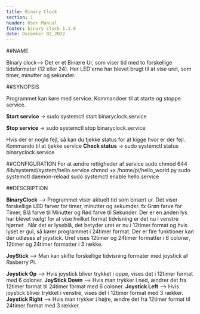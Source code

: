 ```yaml
---
title: Binary Clock
section: 1
header: User Manual
footer: binary clock 1.1.0
date: December 02,2022
---
```


##NAME

Binary clock--> Det er et Binære Ur, som viser tid  med to forskellige tidsformater (12 eller 24). Her LED'erne har blevet brugt til at vise uret, som timer, minutter og sekunder.

##SYNOPSIS

Programmet kan køre med service. Kommandoer til at starte og stoppe service.

**Start service** ->  sudo systemctl start binaryclock.service

**Stop service** -> sudo systemctl stop binaryclock.service

Hvis der er nogle fejl, så kan du tjekke status for at kigge hvor er der fejl. Kommando til at tjekke service
**Check status** ->  sudo systemctl status binaryclock.service

##CONFIGURATION
For at ændre rettigheder  af service 
sudo chmod 644 /lib/systemd/system/hello.service
chmod +x /home/pi/hello_world.py
sudo systemctl daemon-reload
sudo systemctl enable hello.service

##DESCRIPTION

**BinaryClock** --> Programmet viser aktuelt tid som binært ur. Det viser forskellige LED farver for timer, minutter og sekumder.
                    fx Grøn farve for Timer, Blå farve til Minutter og Rød farve til Sekunder.
                    Der er en anden lys har blevet vælgt for at vise hvilket format tidvisning er det nu i venstre hjørnet . 
                    Når det er lyseblå, det betyder uret er nu i 12timer format og hvis lyset er gul, så kører programmet i 24timer format.
                    Der er fire funktioner kan der udløses af joystick. 
                    Uret vises 12timer og 24timer formatter i 6 coloner, 12timer og 24timer formatter i 3 række. 

**JoyStick**  --> Man kan skifte forskellige tidvisning formater med joystick af Rasberry Pi.

**Joystick Op** --> Hvis joystick bliver trykket i oppe, vises det i 12timer format med 6 coloner.
**JoyStick Down** --> Hvis man trykker i ned, ændrer det fra 12timer format til 24timer format med 6 coloner.
**Joystick Left** -->  Hvis joystick bliver trykket i venstre, vises det i 12timer format med 3 rækker.
**Joystick Right** -->  Hvis man trykker i højre, ændre det fra 12timer format til 24timer format med 3 rækker.

